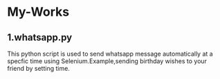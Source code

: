 # My-Works
## 1.whatsapp.py
 This python script is used to send whatsapp message automatically at a specfic time using Selenium.Example,sending birthday wishes to your friend by setting time.
